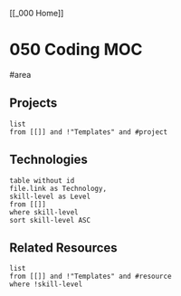 [[_000 Home]]
# 050 Coding MOC
#area

## Projects
```dataview
list
from [[]] and !"Templates" and #project
```

## Technologies
```dataview
table without id
file.link as Technology, 
skill-level as Level
from [[]] 
where skill-level
sort skill-level ASC
```

## Related Resources
```dataview
list
from [[]] and !"Templates" and #resource
where !skill-level
```
